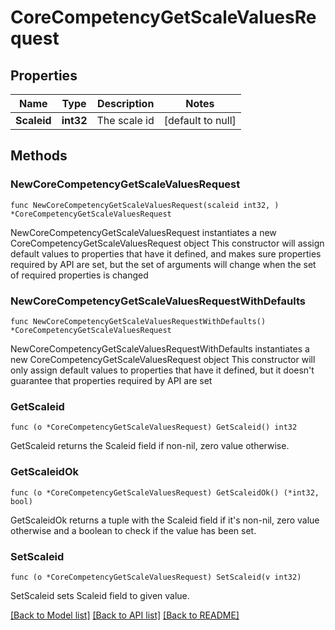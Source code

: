 # CoreCompetencyGetScaleValuesRequest

## Properties

Name | Type | Description | Notes
------------ | ------------- | ------------- | -------------
**Scaleid** | **int32** | The scale id | [default to null]

## Methods

### NewCoreCompetencyGetScaleValuesRequest

`func NewCoreCompetencyGetScaleValuesRequest(scaleid int32, ) *CoreCompetencyGetScaleValuesRequest`

NewCoreCompetencyGetScaleValuesRequest instantiates a new CoreCompetencyGetScaleValuesRequest object
This constructor will assign default values to properties that have it defined,
and makes sure properties required by API are set, but the set of arguments
will change when the set of required properties is changed

### NewCoreCompetencyGetScaleValuesRequestWithDefaults

`func NewCoreCompetencyGetScaleValuesRequestWithDefaults() *CoreCompetencyGetScaleValuesRequest`

NewCoreCompetencyGetScaleValuesRequestWithDefaults instantiates a new CoreCompetencyGetScaleValuesRequest object
This constructor will only assign default values to properties that have it defined,
but it doesn't guarantee that properties required by API are set

### GetScaleid

`func (o *CoreCompetencyGetScaleValuesRequest) GetScaleid() int32`

GetScaleid returns the Scaleid field if non-nil, zero value otherwise.

### GetScaleidOk

`func (o *CoreCompetencyGetScaleValuesRequest) GetScaleidOk() (*int32, bool)`

GetScaleidOk returns a tuple with the Scaleid field if it's non-nil, zero value otherwise
and a boolean to check if the value has been set.

### SetScaleid

`func (o *CoreCompetencyGetScaleValuesRequest) SetScaleid(v int32)`

SetScaleid sets Scaleid field to given value.



[[Back to Model list]](../README.md#documentation-for-models) [[Back to API list]](../README.md#documentation-for-api-endpoints) [[Back to README]](../README.md)



